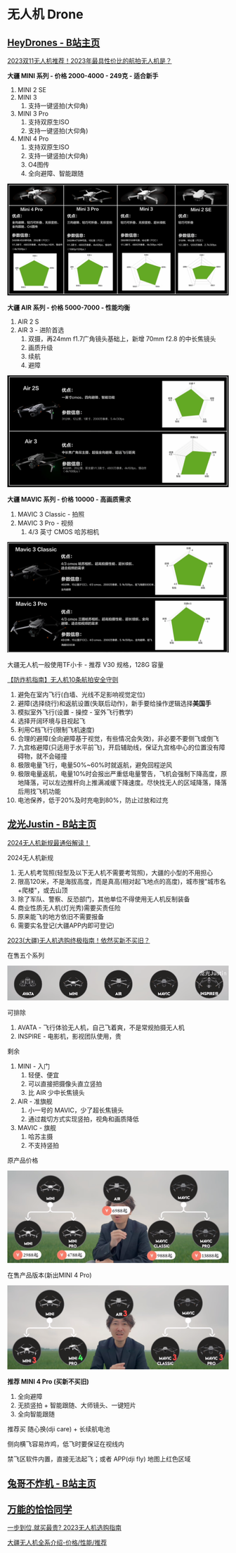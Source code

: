 # 无人机 Drone

## [HeyDrones - B站主页](https://space.bilibili.com/50212909)

[2023双11无人机推荐！2023年最具性价比的航拍无人机是？](https://www.bilibili.com/video/BV1LH4y1B7E6/)

**大疆 MINI 系列 - 价格 2000-4000 - 249克 - 适合新手**
1. MINI 2 SE
2. MINI 3
   1. 支持一键竖拍(大仰角)
3. MINI 3 Pro
   1. 支持双原生ISO
   2. 支持一键竖拍(大仰角)
4. MINI 4 Pro
   1. 支持双原生ISO
   2. 支持一键竖拍(大仰角)
   3. O4图传
   4. 全向避障、智能跟随

![](pics/dji001.png)


**大疆 AIR 系列 - 价格 5000-7000 - 性能均衡**
1. AIR 2 S
2. AIR 3 - 进阶首选
   1. 双摄，再24mm f1.7广角镜头基础上，新增 70mm f2.8 的中长焦镜头
   2. 画质升级
   3. 续航
   4. 避障

![](pics/dji002.png)


**大疆 MAVIC 系列 - 价格 10000 - 高画质需求**
1. MAVIC 3 Classic - 拍照
2. MAVIC 3 Pro - 视频
   1. 4/3 英寸 CMOS 哈苏相机

![](pics/dji003.png)

大疆无人机一般使用TF小卡 - 推荐 V30 规格，128G 容量

[【防炸机指南】无人机10条航拍安全守则](https://www.bilibili.com/video/BV1ww411A75d/)
1. 避免在室内飞行(白墙、光线不足影响视觉定位)
2. 避障(选择绕行)和返航设置(失联后动作)，新手要给操作逻辑选择**美国手**
3. 模拟室外飞行(设置 - 操控 - 室外飞行教学)
4. 选择开阔环境与目视起飞
5. 利用C档飞行(限制飞机速度)
6. 合理的避障(全向避障基于视觉，有些情况会失效)，非必要不要侧飞或倒飞
7. 九宫格避障(只适用于水平前飞)，开启辅助线，保证九宫格中心的位置没有障碍物，就不会碰撞
8. 极限电量飞行，电量50%~60%时就返航，避免回程逆风
9. 极限电量返航，电量10%时会报出严重低电量警告，飞机会强制下降高度，原地降落，可以左边推杆向上推满减缓下降速度。尽快找无人的区域降落，降落后用找飞机功能
10. 电池保养，低于20%及时充电到80%，防止过放和过充





## [龙光Justin - B站主页](https://space.bilibili.com/1304893235)

[2024无人机新规最通俗解读！](https://www.bilibili.com/video/BV1zV411A7xS/)

2024无人机新规
1. 无人机考驾照(轻型及以下无人机不需要考驾照)，大疆的小型的不用担心
2. 限高120米，不是海拔高度，而是真高(相对起飞地点的高度)，城市搜"城市名+爬楼"，或去山顶
3. 除了军队、警察、反恐部门，其他单位不得使用无人机反制装备
4. 商业性质无人机(灯光秀)需要买责任险
5. 原来能飞的地方依旧不需要报备
6. 需要实名登记(大疆APP内即可登记)



[2023(大疆)无人机选购终极指南！依然买新不买旧？](https://www.bilibili.com/video/BV1Kh4y1h7FX/)

在售五个系列

![](pics/dji004.png)

可排除
1. AVATA    - 飞行体验无人机，自己飞着爽，不是常规拍摄无人机
2. INSPIRE  - 电影机，影视团队使用，贵

剩余
1. MINI  - 入门
   1. 轻便、便宜
   2. 可以直接把摄像头直立竖拍
   3. 比 AIR 少中长焦镜头
2. AIR   - 准旗舰
   1. 小一号的 MAVIC，少了超长焦镜头
   2. 通过裁切方式实现竖拍，视角和画质降低
3. MAVIC - 旗舰
   1. 哈苏主摄
   2. 不支持竖拍

原产品价格

![](pics/dji005.png)

在售产品版本(新出MINI 4 Pro)

![](pics/dji006.png)

**推荐 MINI 4 Pro (买新不买旧)**
1. 全向避障
2. 无损竖拍 + 智能跟随、大师镜头、一键短片
3. 全向智能跟随




推荐买 随心换(dji care) + 长续航电池

侧向横飞容易炸鸡，低飞时要保证在视线内

禁飞区软件内置，直接无法起飞；或者 APP(dji fly) 地图上红色区域





## [兔哥不炸机 - B站主页](https://space.bilibili.com/523247211)




## [万能的恰恰同学](https://space.bilibili.com/318355178)

[一步到位,就买最贵? 2023无人机选购指南](https://www.bilibili.com/video/BV1Qj41187XC/)



[大疆无人机全系介绍-价格/性能/推荐](https://www.bilibili.com/video/BV1ea4y1g7K8/)


